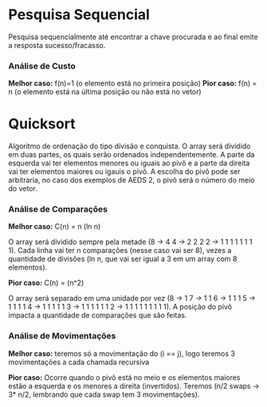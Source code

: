 # Pesquisa Sequencial
Pesquisa sequencialmente até encontrar a chave procurada e ao final emite a resposta sucesso/fracasso. 
### Análise de Custo
**Melhor caso:** f(n)=1 (o elemento está no primeira posição)
**Pior caso:** f(n) = n (o elemento está na última posição ou não está no vetor)


# Quicksort
Algoritmo de ordenação do tipo divisão e conquista.
O array será dividido em duas partes, os quais serão ordenados independentemente. A parte da esquerda vai ter elementos menores ou iguais ao pivô e a parte da direita vai ter elementos maiores ou igauis o pivô. A escolha do pivô pode ser arbitraria, no caso dos exemplos de AEDS 2, o pivô será o número do meio do vetor.
### Análise de Comparações

**Melhor caso:** C(n) = n (ln n)

O array será dividido sempre pela metade (8 -> 4 4 -> 2 2 2 2 -> 1 1 1 1 1 1 1 1).
Cada linha vai ter n comparações (nesse caso vai ser 8), vezes a quantidade de divisões (ln n, que vai ser igual a 3 em um array com 8 elementos).

**Pior caso:** C(n) = (n^2)

O array será separado em uma unidade por vez (8 -> 1 7 -> 1 1 6 -> 1 1 1 5 -> 1 1 1 1 4 -> 1 1 1 1 1 3 -> 1 1 1 1 1 1 2 -> 1 1 1 1 1 1 1 1 1). A posição do pivô impacta a quantidade de comparações que são feitas.

 
 
 ### Análise de Movimentações
**Melhor caso:** teremos só a movimentação do (i == j), logo teremos 3 movimentações a cada chamada recursiva

**Pior caso:** Ocorre quando o pivô está no meio e os elementos maiores estão a esquerda e os menores a direita (invertidos). Teremos (n/2 swaps -> 3* n/2, lembrando que cada swap tem 3 movimentações).
 
